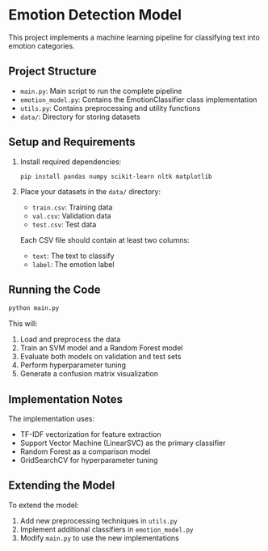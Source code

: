 # Emotion Detection Model

This project implements a machine learning pipeline for classifying text into emotion categories.

## Project Structure

- `main.py`: Main script to run the complete pipeline
- `emotion_model.py`: Contains the EmotionClassifier class implementation
- `utils.py`: Contains preprocessing and utility functions
- `data/`: Directory for storing datasets

## Setup and Requirements

1. Install required dependencies:

   ```
   pip install pandas numpy scikit-learn nltk matplotlib
   ```

2. Place your datasets in the `data/` directory:

   - `train.csv`: Training data
   - `val.csv`: Validation data
   - `test.csv`: Test data

   Each CSV file should contain at least two columns:

   - `text`: The text to classify
   - `label`: The emotion label

## Running the Code

```bash
python main.py
```

This will:

1. Load and preprocess the data
2. Train an SVM model and a Random Forest model
3. Evaluate both models on validation and test sets
4. Perform hyperparameter tuning
5. Generate a confusion matrix visualization

## Implementation Notes

The implementation uses:

- TF-IDF vectorization for feature extraction
- Support Vector Machine (LinearSVC) as the primary classifier
- Random Forest as a comparison model
- GridSearchCV for hyperparameter tuning

## Extending the Model

To extend the model:

1. Add new preprocessing techniques in `utils.py`
2. Implement additional classifiers in `emotion_model.py`
3. Modify `main.py` to use the new implementations
